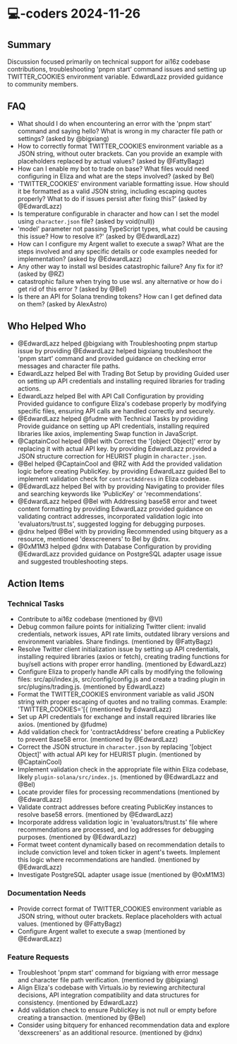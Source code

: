 # 💻-coders 2024-11-26

## Summary
Discussion focused primarily on technical support for ai16z codebase contributions, troubleshooting 'pnpm start' command issues and setting up TWITTER_COOKIES environment variable. EdwardLazz provided guidance to community members.

## FAQ
- What should I do when encountering an error with the 'pnpm start' command and saying hello? What is wrong in my character file path or settings? (asked by @bigxiang)
- How to correctly format TWITTER_COOKIES environment variable as a JSON string, without outer brackets. Can you provide an example with placeholders replaced by actual values? (asked by @FattyBagz)
- How can I enable my bot to trade on base? What files would need configuring in Eliza and what are the steps involved? (asked by Bel)
- 'TWITTER_COOKIES' environment variable formatting issue. How should it be formatted as a valid JSON string, including escaping quotes properly? What to do if issues persist after fixing this?' (asked by @EdwardLazz)
- Is temperature configurable in character and how can I set the model using `character.json` file? (asked by void(null))
- 'model' parameter not passing TypeScript types, what could be causing this issue? How to resolve it?' (asked by @EdwardLazz)
- How can I configure my Argent wallet to execute a swap? What are the steps involved and any specific details or code examples needed for implementation? (asked by @EdwardLazz)
- Any other way to install wsl besides catastrophic failure? Any fix for it? (asked by @RZ)
- catastrophic failure when trying to use wsl. any alternative or how do i get rid of this error ? (asked by @Bel)
- Is there an API for Solana trending tokens? How can I get defined data on them? (asked by AlexAstro)

## Who Helped Who
- @EdwardLazz helped @bigxiang with Troubleshooting pnpm startup issue by providing @EdwardLazz helped bigxiang troubleshoot the 'pnpm start' command and provided guidance on checking error messages and character file paths.
- EdwardLazz helped Bel with Trading Bot Setup by providing Guided user on setting up API credentials and installing required libraries for trading actions.
- EdwardLazz helped Bel with API Call Configuration by providing Provided guidance to configure Eliza's codebase properly by modifying specific files, ensuring API calls are handled correctly and securely.
- @EdwardLazz helped @fudme with Technical Tasks by providing Provide guidance on setting up API credentials, installing required libraries like axios, implementing Swap function in JavaScript.
- @CaptainCool helped @Bel with Correct the '[object Object]' error by replacing it with actual API key. by providing EdwardLazz provided a JSON structure correction for HEURIST plugin in `character.json`.
- @Bel helped @CaptainCool and @RZ with Add the provided validation logic before creating PublicKey. by providing EdwardLazz guided Bel to implement validation check for `contractAddress` in Eliza codebase.
- @EdwardLazz helped Bel with  by providing Navigating to provider files and searching keywords like 'PublicKey' or 'recommendations'. 
- @EdwardLazz helped @Bel with Addressing base58 error and tweet content formatting by providing EdwardLazz provided guidance on validating contract addresses, incorporated validation logic into 'evaluators/trust.ts', suggested logging for debugging purposes.
- @dnx helped @Bel with  by providing Recommended using bitquery as a resource, mentioned 'dexscreeners' to Bel by @dnx.
- @0xM1M3 helped @dnx with Database Configuration by providing @EdwardLazz provided guidance on PostgreSQL adapter usage issue and suggested troubleshooting steps.

## Action Items

### Technical Tasks
- Contribute to ai16z codebase (mentioned by @VI)
- Debug common failure points for initializing Twitter client: invalid credentials, network issues, API rate limits, outdated library versions and environment variables. Share findings. (mentioned by @FattyBagz)
- Resolve Twitter client initialization issue by setting up API credentials, installing required libraries (axios or fetch), creating trading functions for buy/sell actions with proper error handling. (mentioned by EdwardLazz)
- Configure Eliza to properly handle API calls by modifying the following files: src/api/index.js, src/config/config.js and create a trading plugin in src/plugins/trading.js. (mentioned by EdwardLazz)
- Format the TWITTER_COOKIES environment variable as valid JSON string with proper escaping of quotes and no trailing commas. Example: 'TWITTER_COOKIES='[{ (mentioned by EdwardLazz)
- Set up API credentials for exchange and install required libraries like axios. (mentioned by @fudme)
- Add validation check for 'contractAddress' before creating a PublicKey to prevent Base58 error. (mentioned by @EdwardLazz)
- Correct the JSON structure in `character.json` by replacing '[object Object]' with actual API key for HEURIST plugin. (mentioned by @CaptainCool)
- Implement validation check in the appropriate file within Eliza codebase, likely `plugin-solana/src/index.js`. (mentioned by @EdwardLazz and @Bel)
- Locate provider files for processing recommendations (mentioned by @EdwardLazz)
- Validate contract addresses before creating PublicKey instances to resolve base58 errors. (mentioned by @EdwardLazz)
- Incorporate address validation logic in 'evaluators/trust.ts' file where recommendations are processed, and log addresses for debugging purposes. (mentioned by @EdwardLazz)
- Format tweet content dynamically based on recommendation details to include conviction level and token ticker in agent's tweets. Implement this logic where recommendations are handled. (mentioned by @EdwardLazz)
- Investigate PostgreSQL adapter usage issue (mentioned by @0xM1M3)

### Documentation Needs
- Provide correct format of TWITTER_COOKIES environment variable as JSON string, without outer brackets. Replace placeholders with actual values. (mentioned by @FattyBagz)
- Configure Argent wallet to execute a swap (mentioned by @EdwardLazz)

### Feature Requests
- Troubleshoot 'pnpm start' command for bigxiang with error message and character file path verification. (mentioned by @bigxiang)
- Align Eliza's codebase with Virtuals.io by reviewing architectural decisions, API integration compatibility and data structures for consistency. (mentioned by EdwardLazz)
- Add validation check to ensure PublicKey is not null or empty before creating a transaction. (mentioned by @Bel)
- Consider using bitquery for enhanced recommendation data and explore 'dexscreeners' as an additional resource. (mentioned by @dnx)